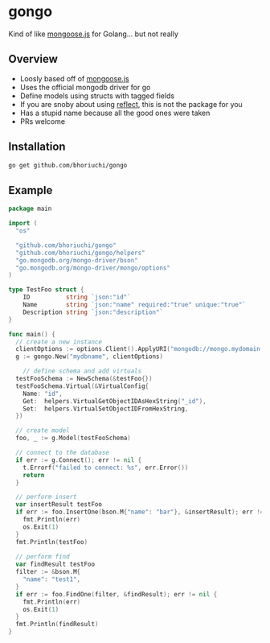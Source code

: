 # gongo
Kind of like [mongoose.js](https://mongoosejs.com) for Golang... but not really

## Overview

* Loosly based off of [mongoose.js](https://mongoosejs.com)
* Uses the official mongodb driver for go
* Define models using structs with tagged fields
* If you are snoby about using [reflect](https://golang.org/pkg/reflect/), this is not the package for you
* Has a stupid name because all the good ones were taken
* PRs welcome

## Installation

```sh
go get github.com/bhoriuchi/gongo
```

## Example

```go
package main

import (
  "os"

  "github.com/bhoriuchi/gongo"
  "github.com/bhoriuchi/gongo/helpers"
  "go.mongodb.org/mongo-driver/bson"
  "go.mongodb.org/mongo-driver/mongo/options"
)

type TestFoo struct {
	ID          string `json:"id"`
	Name        string `json:"name" required:"true" unique:"true"`
	Description string `json:"description"`
}

func main() {
  // create a new instance
  clientOptions := options.Client().ApplyURI("mongodb://mongo.mydomain.com:27017")
  g := gongo.New("mydbname", clientOptions)

	// define schema and add virtuals
  testFooSchema := NewSchema(&testFoo{})
  testFooSchema.Virtual(&VirtualConfig{
    Name: "id",
    Get:  helpers.VirtualGetObjectIDAsHexString("_id"),
    Set:  helpers.VirtualSetObjectIDFromHexString,
  })

  // create model
  foo, _ := g.Model(testFooSchema)

  // connect to the database
  if err := g.Connect(); err != nil {
    t.Errorf("failed to connect: %s", err.Error())
    return
  }

  // perform insert
  var insertResult testFoo
  if err := foo.InsertOne(bson.M{"name": "bar"}, &insertResult); err != nil {
    fmt.Println(err)
    os.Exit(1)
  }
  fmt.Println(testFoo)
  
  // perform find
  var findResult testFoo
  filter := &bson.M{
    "name": "test1",
  }
  if err := foo.FindOne(filter, &findResult); err != nil {
    fmt.Println(err)
    os.Exit(1)
  }
  fmt.Println(findResult)
}
```